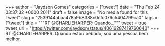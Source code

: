 
+++
author = "Jaydson Gomes"
categories = ["tweet"]
date = "Thu Feb 24 03:37:32 +0000 2011"
draft = false
image = "No media found for this Tweet"
slug = "2539144abaa478a9b8388c0cfc076c5404799ca0"
tags = ["tweet"]
title = """RT @CHARLlEHARPER: Quando..."""
tweet = true
tweet_url = "https://twitter.com/jaydson/status/40616287419760640"
+++
RT @CHARLlEHARPER: Quando estou bebado, sou uma pessoa bem melhor.
